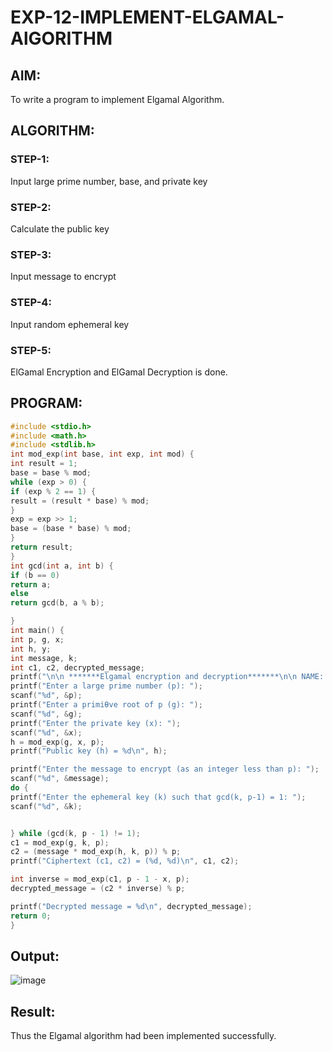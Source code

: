 # EXP-12-IMPLEMENT-ELGAMAL-AlGORITHM

## AIM:
To write a program to implement Elgamal Algorithm.

## ALGORITHM:

### STEP-1: 
Input large prime number, base, and private key
### STEP-2:
Calculate the public key
### STEP-3: 
Input message to encrypt
### STEP-4: 
Input random ephemeral key
### STEP-5: 
ElGamal Encryption and ElGamal Decryption is done.

## PROGRAM:
```c
#include <stdio.h>
#include <math.h>
#include <stdlib.h>
int mod_exp(int base, int exp, int mod) {
int result = 1;
base = base % mod;
while (exp > 0) {
if (exp % 2 == 1) {
result = (result * base) % mod;
}
exp = exp >> 1; 
base = (base * base) % mod;
}
return result;
}
int gcd(int a, int b) {
if (b == 0)
return a;
else
return gcd(b, a % b);

}
int main() {
int p, g, x; 
int h, y;
int message, k; 
int c1, c2, decrypted_message; 
printf("\n\n *******Elgamal encryption and decryption*******\n\n NAME: NITHISH R REGNO: 212223040135\n\n");
printf("Enter a large prime number (p): ");
scanf("%d", &p);
printf("Enter a primiƟve root of p (g): ");
scanf("%d", &g);
printf("Enter the private key (x): ");
scanf("%d", &x);
h = mod_exp(g, x, p);
printf("Public key (h) = %d\n", h);

printf("Enter the message to encrypt (as an integer less than p): ");
scanf("%d", &message);
do {
printf("Enter the ephemeral key (k) such that gcd(k, p-1) = 1: ");
scanf("%d", &k);


} while (gcd(k, p - 1) != 1);
c1 = mod_exp(g, k, p); 
c2 = (message * mod_exp(h, k, p)) % p; 
printf("Ciphertext (c1, c2) = (%d, %d)\n", c1, c2);

int inverse = mod_exp(c1, p - 1 - x, p); 
decrypted_message = (c2 * inverse) % p; 

printf("Decrypted message = %d\n", decrypted_message);
return 0;
}
```
## Output:
![image](https://github.com/user-attachments/assets/1c8dc863-0c7e-4719-b08a-35976e84554c)


## Result:
Thus the Elgamal algorithm had been implemented successfully.
